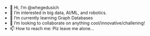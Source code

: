 - 👋 Hi, I’m @whegedusich
- 👀 I’m interested in big data, AI/ML, and robotics.
- 🌱 I’m currently learning Graph Databases
- 💞️ I’m looking to collaborate on anything cool/innovative/challening!
- 📫 How to reach me: Plz leave me alone...

<!---
whegedusich/whegedusich is a ✨ special ✨ repository because its `README.md` (this file) appears on your GitHub profile.
You can click the Preview link to take a look at your changes.
--->
